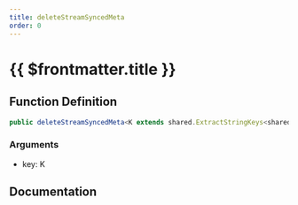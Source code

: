 ```yaml
---
title: deleteStreamSyncedMeta
order: 0
---
```


# {{ $frontmatter.title }}

## Function Definition

```ts
public deleteStreamSyncedMeta<K extends shared.ExtractStringKeys<shared.ICustomPlayerStreamSyncedMeta>>(key: K): void;
```

### Arguments

* key: K

## Documentation

<!--@include: ./parts/deleteStreamSyncedMeta.md-->
